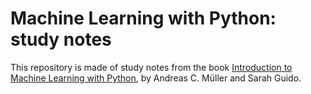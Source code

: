 # Machine Learning with Python: study notes
This repository is made of study notes from the book [Introduction to Machine Learning with Python](http://shop.oreilly.com/product/0636920030515.do), by Andreas C. Müller and Sarah Guido.
